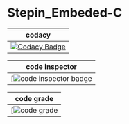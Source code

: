 # Stepin_Embeded-C
|codacy|
|:--:|
|[![Codacy Badge](https://app.codacy.com/project/badge/Grade/8c2124c5d7974d228595b139bbd74325)](https://www.codacy.com/gh/pavanparuchuri10/Stepin_Enbeded-C/dashboard?utm_source=github.com&amp;utm_medium=referral&amp;utm_content=pavanparuchuri10/Stepin_Enbeded-C&amp;utm_campaign=Badge_Grade)|

|code inspector|
|:--:
|[![code inspector badge](https://www.code-inspector.com/project/29008/score/svg)|

|code grade|
|:--:|
|[![code grade](https://www.code-inspector.com/project/29008/status/svg)
